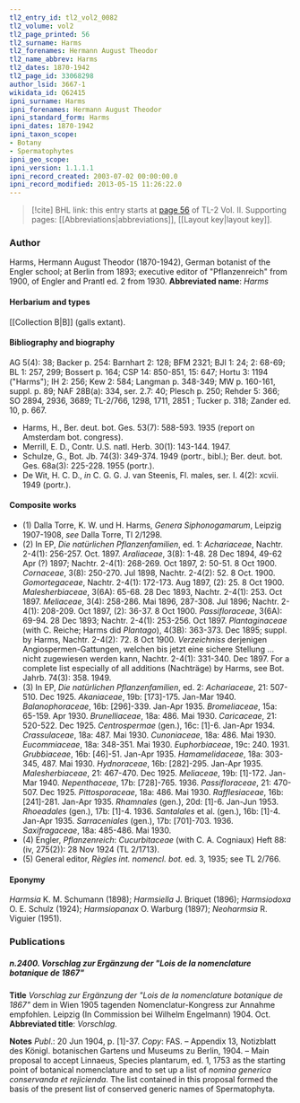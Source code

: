 ```yaml
---
tl2_entry_id: tl2_vol2_0082
tl2_volume: vol2
tl2_page_printed: 56
tl2_surname: Harms
tl2_forenames: Hermann August Theodor
tl2_name_abbrev: Harms
tl2_dates: 1870-1942
tl2_page_id: 33068298
author_lsid: 3667-1
wikidata_id: Q62415
ipni_surname: Harms
ipni_forenames: Hermann August Theodor
ipni_standard_form: Harms
ipni_dates: 1870-1942
ipni_taxon_scope: 
- Botany
- Spermatophytes
ipni_geo_scope: 
ipni_version: 1.1.1.1
ipni_record_created: 2003-07-02 00:00:00.0
ipni_record_modified: 2013-05-15 11:26:22.0
---
```



> [!cite] BHL link: this entry starts at [page 56](https://www.biodiversitylibrary.org/page/33068298) of TL-2 Vol. II.
> Supporting pages: [[Abbreviations|abbreviations]], [[Layout key|layout key]].

### Author

Harms, Hermann August Theodor (1870-1942), German botanist of the Engler school; at Berlin from 1893; executive editor of "Pflanzenreich" from 1900, of Engler and Prantl ed. 2 from 1930. 
**Abbreviated name**: *Harms*

#### Herbarium and types

[[Collection B|B]] (galls extant).

#### Bibliography and biography

AG 5(4): 38; Backer p. 254: Barnhart 2: 128; BFM 2321; BJI 1: 24; 2: 68-69; BL 1: 257, 299; Bossert p. 164; CSP 14: 850-851, 15: 647; Hortu 3: 1194 ("Harms"); IH 2: 256; Kew 2: 584; Langman p. 348-349; MW p. 160-161, suppl. p. 89; NAF 28B(a): 334, ser. 2.7: 40; Plesch p. 250; Rehder 5: 366; SO 2894, 2936, 3689; TL-2/766, 1298, 1711, 2851 ; Tucker p. 318; Zander ed. 10, p. 667.
- Harms, H., Ber. deut. bot. Ges. 53(7): 588-593. 1935 (report on Amsterdam bot. congress).
- Merrill, E. D., Contr. U.S. natl. Herb. 30(1): 143-144. 1947.
- Schulze, G., Bot. Jb. 74(3): 349-374. 1949 (portr., bibl.); Ber. deut. bot. Ges. 68a(3): 225-228. 1955 (portr.).
- De Wit, H. C. D., *in* C. G. G. J. van Steenis, Fl. males, ser. I. 4(2): xcvii. 1949 (portr.).

#### Composite works

- (1) Dalla Torre, K. W. und H. Harms, *Genera Siphonogamarum*, Leipzig 1907-1908, *see* Dalla Torre, Tl 2/1298.
- (2) In EP, *Die natürlichen Pflanzenfamilien*, ed. 1:
*Achariaceae*, Nachtr. 2-4(1): 256-257. Oct. 1897.
*Araliaceae*, 3(8): 1-48. 28 Dec 1894, 49-62 Apr (?) 1897; Nachtr. 2-4(1): 268-269. Oct 1897, 2: 50-51. 8 Oct 1900.
*Cornaceae*, 3(8): 250-270. Jul 1898, Nachtr. 2-4(2): 52. 8 Oct. 1900.
*Gomortegaceae*, Nachtr. 2-4(1): 172-173. Aug 1897, (2): 25. 8 Oct 1900.
*Malesherbiaceae*, 3(6A): 65-68. 28 Dec 1893, Nachtr. 2-4(1): 253. Oct 1897. *Meliaceae*, 3(4): 258-286. Mai 1896, 287-308. Jul 1896; Nachtr. 2-4(1): 208-209. Oct 1897, (2): 36-37. 8 Oct 1900.
*Passifloraceae*, 3(6A): 69-94. 28 Dec 1893; Nachtr. 2-4(1): 253-256. Oct 1897. *Plantaginaceae* (with C. Reiche; Harms did *Plantago*), 4(3B): 363-373. Dec 1895; suppl. by Harms, Nachtr. 2-4(2): 72. 8 Oct 1900.
*Verzeichniss* derjenigen Angiospermen-Gattungen, welchen bis jetzt eine sichere Stellung ... nicht zugewiesen werden kann, Nachtr. 2-4(1): 331-340. Dec 1897.
For a complete list especially of all additions (Nachträge) by Harms, see Bot. Jahrb. 74(3): 358. 1949.
- (3) In EP, *Die natürlichen Pflanzenfamilien*, ed. 2:
*Achariaceae*, 21: 507-510. Dec 1925.
*Akaniaceae*, 19b: \[173\]-175. Jan-Mar 1940.
*Balanophoraceae*, 16b: \[296\]-339. Jan-Apr 1935.
*Bromeliaceae*, 15a: 65-159. Apr 1930.
*Brunelliaceae*, 18a: 486. Mai 1930.
*Caricaceae*, 21: 520-522. Dec 1925.
*Centrospermae* (gen.), 16c: \[1\]-6. Jan-Apr 1934.
*Crassulaceae*, 18a: 487. Mai 1930.
*Cunoniaceae*, 18a: 486. Mai 1930.
*Eucommiaceae*, 18a: 348-351. Mai 1930.
*Euphorbiaceae*, 19c: 240. 1931.
*Grubbiaceae*, 16b: \[46\]-51. Jan-Apr 1935.
*Hamamelidaceae*, 18a: 303-345, 487. Mai 1930.
*Hydnoraceae*, 16b: \[282\]-295. Jan-Apr 1935.
*Malesherbiaceae*, 21: 467-470. Dec 1925.
*Meliaceae*, 19b: \[1\]-172. Jan-Mar 1940.
*Nepenthaceae*, 17b: \[728\]-765. 1936.
*Passifloraceae*, 21: 470-507. Dec 1925.
*Pittosporaceae*, 18a: 486. Mai 1930.
*Rafflesiaceae*, 16b: \[241\]-281. Jan-Apr 1935.
*Rhamnales* (gen.), 20d: \[1\]-6. Jan-Jun 1953.
*Rhoeadales* (gen.), 17b: \[1\]-4. 1936.
*Santalales* et al. (gen.), 16b: \[1\]-4. Jan-Apr 1935.
*Sarraceniales* (gen.), 17b: \[701\]-703. 1936.
*Saxifragaceae*, 18a: 485-486. Mai 1930.
- (4) Engler, *Pflanzenreich*: *Cucurbitaceae* (with C. A. Cogniaux) Heft 88: (iv, 275(2)): 28 Nov 1924 (TL 2/1713).
- (5) General editor, *Règles int. nomencl. bot.* ed. 3, 1935; see TL 2/766.

#### Eponymy

*Harmsia* K. M. Schumann (1898); *Harmsiella* J. Briquet (1896); *Harmsiodoxa* O. E. Schulz (1924); *Harmsiopanax* O. Warburg (1897); *Neoharmsia* R. Viguier (1951).

### Publications

##### n.2400. Vorschlag zur Ergänzung der "Lois de la nomenclature botanique de 1867"

**Title**
*Vorschlag zur Ergänzung der "Lois de la nomenclature botanique de 1867"* dem in Wien 1905 tagenden Nomenclatur-Kongress zur Annahme empfohlen. Leipzig (In Commission bei Wilhelm Engelmann) 1904. Oct.
**Abbreviated title**: *Vorschlag.*

**Notes**
*Publ*.: 20 Jun 1904, p. \[1\]-37. *Copy*: FAS. – Appendix 13, Notizblatt des Königl. botanischen Gartens und Museums zu Berlin, 1904. – Main proposal to accept Linnaeus, Species plantarum, ed. 1, 1753 as the starting point of botanical nomenclature and to set up a list of *nomina generica conservanda et rejicienda*. The list contained in this proposal formed the basis of the present list of conserved generic names of Spermatophyta.

